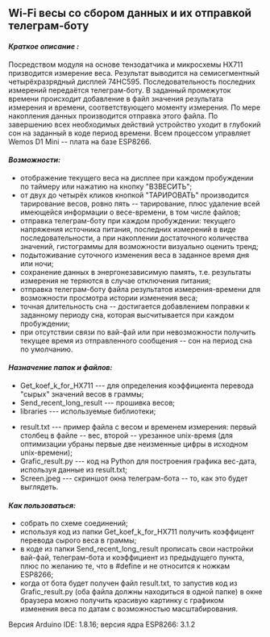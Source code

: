## Wi-Fi весы со сбором данных и их отправкой телеграм-боту
#### ___Краткое описание :___
Посредством модуля на основе тензодатчика и микросхемы HX711 призводится измерение веса. Результат выводится на семисегментный четырёхразрядный дисплей 74HC595. Последовательность последних измерений передаётся телеграм-боту. В заданный промежуток времени происходит добавление в файл значения результата измерения и времени, соответствующего моменту измерения. По мере накопления данных производится отправка этого файла. По завершению всех необходимых действий устройство уходит в глубокий сон на заданный в коде период времени. Всем процессом управляет Wemos D1 Mini -- плата на базе ESP8266.

#### ___Возможности:___
+ отображение текущего веса на дисплее при каждом пробуждении по таймеру или нажатию на кнопку "ВЗВЕСИТЬ";
+ от двух до четырёх кликов кнопкой "ТАРИРОВАТЬ" производится тарирование весов, ровно пять -- тарирование, плюс удаление всей имеющейся информации о весе-времени, в том числе файлов;
+ отправка телеграм-боту при каждом пробуждении: текущего напряжения источника питания, последних измерений в виде последовательности, а при накоплении достаточного количества значений, гистограммы для возможности визуально оценить тренд;
+ подытоживание суточного изменения веса в заданное время дня или ночи;
+ сохранение данных в энергонезависимую память, т.е. результаты измерения не теряются в случае отключения питания;
+ отправка телеграм-боту файла результатов измерения-времени для возможности просмотра истории изменения веса;
+ точная длительность сна -- достигается добавлением поправки к заданному периоду сна, которая высчитывается при каждом пробуждении;
+ при отсутствии связи по вай-фай или при невозможности получить текущее время из отправленного сообщения -- сон на период сна по умолчанию.


#### ___Назначение папок и файлов:___
+ Get_koef_k_for_HX711 --- для определения коэффициента перевода "сырых" значений весов в граммы;
+ Send_recent_long_result ---  прошивка весов;
+ libraries --- используемые библиотеки;
- result.txt --- пример файла с весом и временем измерения: первый столбец в файле -- вес, второй -- урезанное unix-время (для оптимизации убраны первые две неизменные цифры в исходном unix-времени);
- Grafic_result.py --- код на Python для построения графика вес-дата, используя данные из result.txt;
- Screen.jpeg --- скриншот окна телеграм-бота -- то, как это будет выглядеть.

#### ___Как пользоваться:___
+ собрать по схеме соединений;
+ используя код из папки Get_koef_k_for_HX711 получить коэффицент перевода сырого веса в граммы;
+ в коде из папки Send_recent_long_result прописать свои настройки вай-фай, телеграм-бота и коэффициент из предыдущего пункта, плюс по желанию те, что в #define и не относится к ножкам ESP8266;
+ когда от бота будет получен файл result.txt, то запустив код из Grafic_result.py (оба файла должны находиться в одной папке) в окне браузера можно получить красивую картинку с графиком изменения веса по датам с возможностью масштабирования.

Версия Arduino IDE: 1.8.16; версия ядра ESP8266: 3.1.2